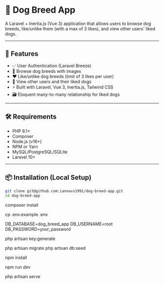 # 🐶 Dog Breed App

A Laravel + Inertia.js (Vue 3) application that allows users to browse dog breeds, like/unlike them (with a max of 3 likes), and view other users' liked dogs.

---

## 🚀 Features

- ✅ User Authentication (Laravel Breeze)
- 📸 Browse dog breeds with images
- ❤️ Like/unlike dog breeds (limit of 3 likes per user)
- 👥 View other users and their liked dogs
- ⚡ Built with Laravel, Vue 3, Inertia.js, Tailwind CSS
- 🗃️ Eloquent many-to-many relationship for liked dogs

---

## 🛠 Requirements

- PHP 8.1+
- Composer
- Node.js (v16+)
- NPM or Yarn
- MySQL/PostgreSQL/SQLite
- Laravel 10+

---

## 📦 Installation (Local Setup)


```bash
git clone git@github.com:iannavs1991/dog-breed-app.git
cd dog-breed-app
```

composer install

cp .env.example .env

DB_DATABASE=dog_breed_app
DB_USERNAME=root
DB_PASSWORD=your_password

php artisan key:generate


php artisan migrate
php artisan db:seed


npm install


npm run dev


php artisan serve

